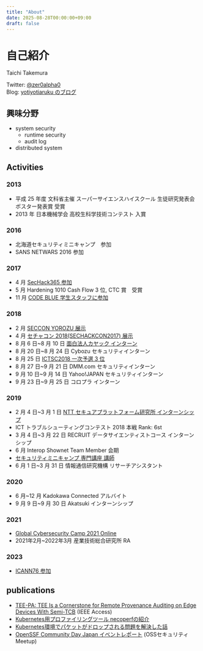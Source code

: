 ```yaml
---
title: "About"
date: 2025-08-28T00:00:00+09:00
draft: false
---
```


# 自己紹介

Taichi Takemura  

Twitter: [@zer0alpha0](https://twitter.com/zer0alpha0)  
Blog: [yotiyotiaruku のブログ](http://yotiyotiaruku.hatenablog.com/)

## 興味分野

- system security
  - runtime security
  - audit log
- distributed system

## Activities

### 2013

- 平成 25 年度 文科省主催 スーパーサイエンスハイスクール 生徒研究発表会 ポスター発表賞 受賞
- 2013 年 日本機械学会 高校生科学技術コンテスト 入賞

### 2016

- 北海道セキュリティミニキャンプ　参加
- SANS NETWARS 2016 参加

### 2017

- 4 月 [SecHack365 参加](https://twitter.com/taiton_hoge/status/862758547326554112)
- 5 月 Hardening 1010 Cash Flow 3 位, CTC 賞　受賞
- 11 月 [CODE BLUE 学生スタッフに参加](http://yotiyotiaruku.hatenablog.com/entry/2018/01/29/113805)

### 2018

- 2 月 [SECCON YOROZU 展示](https://2017.seccon.jp/news/summary/seccon-20171/seccon2017.html)
- 4 月 [セチャコン 2018(SECHACKCON2017) 展示](https://2017.seccon.jp/news/2018sechackcon2017.html)
- 8 月 6 日~8 月 10 日 [面白法人カヤック インターン](https://yotiyotiaruku.hatenablog.com/entry/2018/12/16/200127)
- 8 月 20 日~8 月 24 日 Cybozu セキュリティインターン
- 8 月 25 日 [ICTSC2018 一次予選 3 位](https://icttoracon.net/archives/6950)
- 8 月 27 日~9 月 21 日 DMM.com セキュリティインターン
- 9 月 10 日~9 月 14 日 Yahoo!JAPAN セキュリティインターン
- 9 月 23 日~9 月 25 日 コロプラ インターン

### 2019

- 2 月 4 日~3 月 1 日 [NTT セキュアプラットフォーム研究所 インターンシップ](https://yotiyotiaruku.hatenablog.com/entry/2019/04/21/085449)
- ICT トラブルシューティングコンテスト 2018 本戦 Rank: 6st
- 3 月 4 日~3 月 22 日 RECRUIT データサイエンティストコース インターンシップ
- 6 月 Interop Shownet Team Member 会期
- [セキュリティミニキャンプ 専門講座 講師](https://www.security-camp.or.jp/minicamp/ishikawa2019.html)
- 6 月 1 日~3 月 31 日 情報通信研究機構 リサーチアシスタント

### 2020

- 6 月~12 月 Kadokawa Connected アルバイト
- 9 月 9 日~9 月 30 日 Akatsuki インターンシップ

### 2021

- [Global Cybersecurity Camp 2021 Online](https://www.security-camp.or.jp/event/gcc_online2021.html)
- 2021年2月~2022年3月 産業技術総合研究所 RA

### 2023

- [ICANN76 参加](https://www.nic.ad.jp/ja/materials/icann-report/20230412-ICANN/icann66-7-takemura.pdf)

## publications

- [TEE-PA: TEE Is a Cornerstone for Remote Provenance Auditing on Edge Devices With Semi-TCB](https://ieeexplore.ieee.org/document/10436677) (IEEE Access)
- [Kubernetes用プロファイリングツール necoperfの紹介](https://blog.cybozu.io/entry/2024/03/25/100000)
- [Kubernetes環境でパケットがドロップされる問題を解決した話](https://blog.cybozu.io/entry/2024/08/20/122920)
- [OpenSSF Community Day Japan イベントレポート](https://speakerdeck.com/lfj/openssf-community-day-japan-event-report) (OSSセキュリティMeetup)
